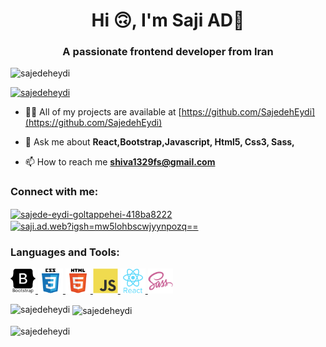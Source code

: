 <h1 align="center">Hi 🙃, I'm Saji AD🌻</h1>
<h3 align="center">A passionate frontend developer from Iran</h3>

<p align="left"> <img src="https://komarev.com/ghpvc/?username=sajedeheydi&label=Profile%20views&color=0e75b6&style=flat" alt="sajedeheydi" /> </p>

<p align="left"> <a href="https://github.com/ryo-ma/github-profile-trophy"><img src="https://github-profile-trophy.vercel.app/?username=sajedeheydi" alt="sajedeheydi" /></a> </p>

- 👨‍💻 All of my projects are available at [https://github.com/SajedehEydi](https://github.com/SajedehEydi)

- 💬 Ask me about **React,Bootstrap,Javascript, Html5, Css3, Sass,**

- 📫 How to reach me **shiva1329fs@gmail.com**

<h3 align="left">Connect with me:</h3>
<p align="left">
<a href="https://linkedin.com/in/sajede-eydi-goltappehei-418ba8222" target="blank"><img align="center" src="https://raw.githubusercontent.com/rahuldkjain/github-profile-readme-generator/master/src/images/icons/Social/linked-in-alt.svg" alt="sajede-eydi-goltappehei-418ba8222" height="30" width="40" /></a>
<a href="https://instagram.com/saji.ad.web?igsh=mw5lohbscwjyynpozq==" target="blank"><img align="center" src="https://raw.githubusercontent.com/rahuldkjain/github-profile-readme-generator/master/src/images/icons/Social/instagram.svg" alt="saji.ad.web?igsh=mw5lohbscwjyynpozq==" height="30" width="40" /></a>
</p>

<h3 align="left">Languages and Tools:</h3>
<p align="left"> <a href="https://getbootstrap.com" target="_blank" rel="noreferrer"> <img src="https://raw.githubusercontent.com/devicons/devicon/master/icons/bootstrap/bootstrap-plain-wordmark.svg" alt="bootstrap" width="40" height="40"/> </a> <a href="https://www.w3schools.com/css/" target="_blank" rel="noreferrer"> <img src="https://raw.githubusercontent.com/devicons/devicon/master/icons/css3/css3-original-wordmark.svg" alt="css3" width="40" height="40"/> </a> <a href="https://www.w3.org/html/" target="_blank" rel="noreferrer"> <img src="https://raw.githubusercontent.com/devicons/devicon/master/icons/html5/html5-original-wordmark.svg" alt="html5" width="40" height="40"/> </a> <a href="https://developer.mozilla.org/en-US/docs/Web/JavaScript" target="_blank" rel="noreferrer"> <img src="https://raw.githubusercontent.com/devicons/devicon/master/icons/javascript/javascript-original.svg" alt="javascript" width="40" height="40"/> </a> <a href="https://reactjs.org/" target="_blank" rel="noreferrer"> <img src="https://raw.githubusercontent.com/devicons/devicon/master/icons/react/react-original-wordmark.svg" alt="react" width="40" height="40"/> </a> <a href="https://sass-lang.com" target="_blank" rel="noreferrer"> <img src="https://raw.githubusercontent.com/devicons/devicon/master/icons/sass/sass-original.svg" alt="sass" width="40" height="40"/> </a> </p>

<p><img align="left" src="https://github-readme-stats.vercel.app/api/top-langs?username=sajedeheydi&show_icons=true&locale=en&layout=compact" alt="sajedeheydi" /></p>

<p>&nbsp;<img align="center" src="https://github-readme-stats.vercel.app/api?username=sajedeheydi&show_icons=true&locale=en" alt="sajedeheydi" /></p>

<p><img align="center" src="https://github-readme-streak-stats.herokuapp.com/?user=sajedeheydi&" alt="sajedeheydi" /></p>


